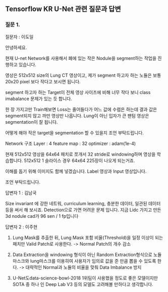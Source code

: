 ## Tensorflow KR U-Net 관련 질문과 답변

### 질문 1.

질문자 : 이도일


안녕하세요.

현재 U-net Network를 사용해서 폐에 있는 작은 Nodule을 segment하는 작업을 진행하고 있습니다.

영상은 512x512 size의 Lung CT 영상이고,
제가 segment 하고자 하는 노듈은 보통 20x20 pixel 보다 작다고 보시면 됩니다.

segment 하고자 하는 Target이 전체 영상 사이즈에 비해 너무 작다 보니 class imabalance 문제가 있는 듯 합니다.

한 장 가지고만 Train해보면 Loss는 줄어들다가 어느 값에 수렴은 하는데 결과 값은 segment되지 않고 까만 영상만 나옵니다.
Lung이 아닌 입자가 큰 팬텀 영상은 segmentation이 잘 됩니다.

어떻게 해야 작은 target을 segmentation 할 수 있을지 조언 부탁드립니다.

Network 구조
Layer : 4 
feature map : 32
optimizer : adam(1e-4)

현재 512x512 영상을 64x64 패치로 쪼개서 32 stride로 windowing하며 영상을 학습합니다. 512x512 1 슬라이스 경우 64x64 225장이 나오게 되는거죠.

이해를 돕기 위해 이미지도 함께 넣겠습니다.
Label 영상과 Input 영상입니다.

조언 부탁드립니다.

답변자 1 : 김남국

Size invariant 에 강한 네트워, curriculum learning, 충분한 데이터, 일관된 데이터 등을 써서 해 보시죠. Detection으로 가면 어려운 문제 입니다. 지금 Lidc 가지고 만든 3d nodule cad가 96 sen / 1 fp입니다

답변자 2 : 이주현

1. Lung Mask를 추출한 뒤, Lung Mask 포함 비율(Threshold)을 일정 이상이 되는 패치만 Valid Patch로 사용한다. 
   -> Normal Patch의 개수 감소

2. Data Extraction을 windowing 형식이 아닌 Random Extraction형식으로 노듈마스크와 lung마스크를 이용히여 사용자가 임의로 값을 준 만큼 뽑을 수 있도록 한다. 
   -> 대략적인 Normal과 노듈의 비율을 맞춰 Data Imbalance 방지

3. U-Net도data-science-bowl-2018 1위팀이 사용했을 정도로 좋은 모델이지만 SOTA 중 하나 인 Deep Lab V3 등의 모델도 고려해볼 만하다고 생각합니다.